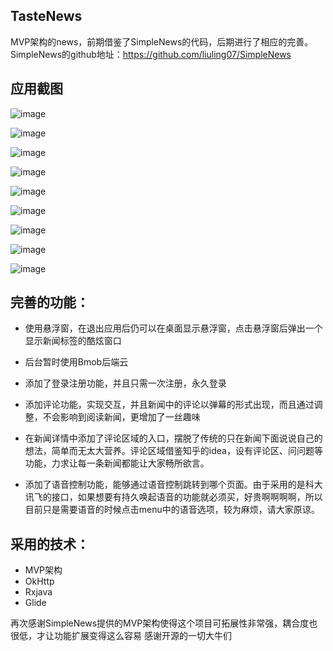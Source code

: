 TasteNews
--------

MVP架构的news，前期借鉴了SimpleNews的代码，后期进行了相应的完善。
SimpleNews的github地址：https://github.com/liuling07/SimpleNews


应用截图
---

![image](https://github.com/SomeOneIntheWorld/TasteNews/blob/master/app/src/main/java/com/example/asus/tastenews/screenshot/main.png)

![image](https://github.com/SomeOneIntheWorld/TasteNews/blob/master/app/src/main/java/com/example/asus/tastenews/screenshot/left.png)

![image](https://github.com/SomeOneIntheWorld/TasteNews/blob/master/app/src/main/java/com/example/asus/tastenews/screenshot/detail.png)

![image](https://github.com/SomeOneIntheWorld/TasteNews/blob/master/app/src/main/java/com/example/asus/tastenews/screenshot/detail_2.png)

![image](https://github.com/SomeOneIntheWorld/TasteNews/blob/master/app/src/main/java/com/example/asus/tastenews/screenshot/bottom_comment.png)

![image](https://github.com/SomeOneIntheWorld/TasteNews/blob/master/app/src/main/java/com/example/asus/tastenews/screenshot/comment_main.png)

![image](https://github.com/SomeOneIntheWorld/TasteNews/blob/master/app/src/main/java/com/example/asus/tastenews/screenshot/comment.png)

![image](https://github.com/SomeOneIntheWorld/TasteNews/blob/master/app/src/main/java/com/example/asus/tastenews/screenshot/float.png)

![image](https://github.com/SomeOneIntheWorld/TasteNews/blob/master/app/src/main/java/com/example/asus/tastenews/screenshot/voice.png)



完善的功能：
-------

- 使用悬浮窗，在退出应用后仍可以在桌面显示悬浮窗，点击悬浮窗后弹出一个显示新闻标签的酷炫窗口

- 后台暂时使用Bmob后端云

- 添加了登录注册功能，并且只需一次注册，永久登录

- 添加评论功能，实现交互，并且新闻中的评论以弹幕的形式出现，而且通过调整，不会影响到阅读新闻，更增加了一丝趣味

- 在新闻详情中添加了评论区域的入口，摆脱了传统的只在新闻下面说说自己的想法，简单而无太大营养。评论区域借鉴知乎的idea，设有评论区、问问题等功能，力求让每一条新闻都能让大家畅所欲言。

- 添加了语音控制功能，能够通过语音控制跳转到哪个页面。由于采用的是科大讯飞的接口，如果想要有持久唤起语音的功能就必须买，好贵啊啊啊啊，所以目前只是需要语音的时候点击menu中的语音选项，较为麻烦，请大家原谅。

采用的技术：
-----

- MVP架构
- OkHttp
- Rxjava
- Glide




再次感谢SimpleNews提供的MVP架构使得这个项目可拓展性非常强，耦合度也很低，才让功能扩展变得这么容易
感谢开源的一切大牛们
